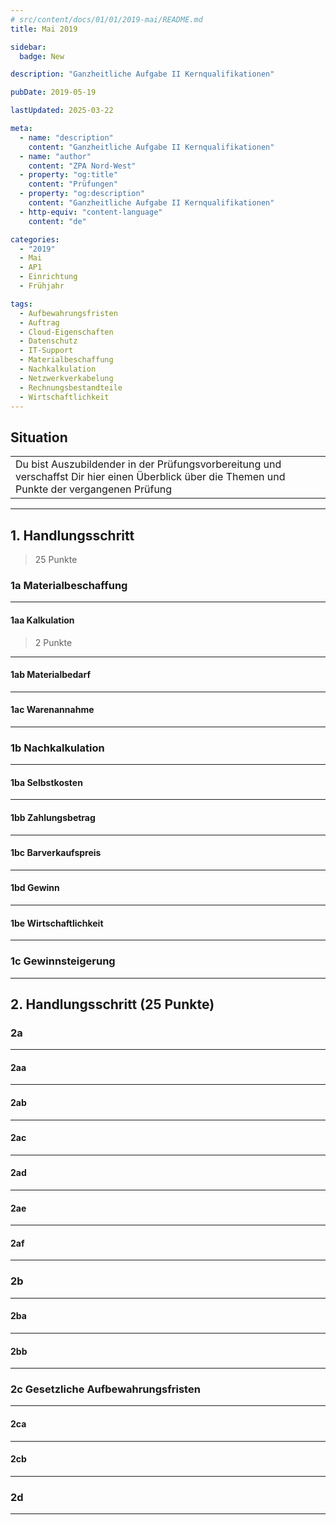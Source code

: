 ```yaml
---
# src/content/docs/01/01/2019-mai/README.md
title: Mai 2019

sidebar:
  badge: New

description: "Ganzheitliche Aufgabe II Kernqualifikationen"

pubDate: 2019-05-19

lastUpdated: 2025-03-22

meta:
  - name: "description"
    content: "Ganzheitliche Aufgabe II Kernqualifikationen"
  - name: "author"
    content: "ZPA Nord-West"
  - property: "og:title"
    content: "Prüfungen"
  - property: "og:description"
    content: "Ganzheitliche Aufgabe II Kernqualifikationen"
  - http-equiv: "content-language"
    content: "de"

categories:
  - "2019"
  - Mai
  - AP1
  - Einrichtung
  - Frühjahr

tags:
  - Aufbewahrungsfristen
  - Auftrag
  - Cloud-Eigenschaften
  - Datenschutz
  - IT-Support
  - Materialbeschaffung
  - Nachkalkulation
  - Netzwerkverkabelung
  - Rechnungsbestandteile
  - Wirtschaftlichkeit
---
```


## Situation

| |
| :--- |
| Du bist Auszubildender in der Prüfungsvorbereitung und verschaffst Dir hier einen Überblick über die Themen und Punkte der vergangenen Prüfung |

---

## 1. Handlungsschritt

> 25 Punkte

### 1a Materialbeschaffung

---

#### 1aa Kalkulation

> 2 Punkte

---

#### 1ab Materialbedarf

---

#### 1ac Warenannahme

---

### 1b Nachkalkulation

---

#### 1ba Selbstkosten

---

#### 1bb Zahlungsbetrag

---

#### 1bc Barverkaufspreis

---

#### 1bd Gewinn

---

#### 1be Wirtschaftlichkeit

---

### 1c Gewinnsteigerung

---

## 2. Handlungsschritt (25 Punkte)

### 2a

---

#### 2aa

---

#### 2ab

---

#### 2ac

---

#### 2ad

---

#### 2ae

---

#### 2af

---

### 2b

---

#### 2ba

---

#### 2bb

---

### 2c Gesetzliche Aufbewahrungsfristen

---

#### 2ca

---

#### 2cb

---

### 2d

---
